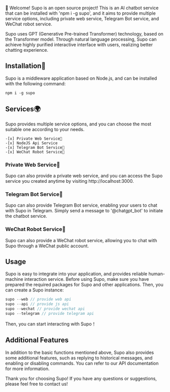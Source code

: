👋 Welcome!
Supo is an open source project! This is an AI chatbot service that can be installed with 'npm i -g supo', and it aims to provide multiple service options, including private web service, Telegram Bot service, and WeChat robot service.

Supo uses GPT (Generative Pre-trained Transformer) technology, based on the Transformer model. Through natural language processing, Supo can achieve highly purified interactive interface with users, realizing better chatting experience.

## Installation🤖

Supo is a middleware application based on Node.js, and can be installed with the following command:

```
npm i -g supo
```

## Services🌍

Supo provides multiple service options, and you can choose the most suitable one according to your needs.
```
-[x] Private Web Service🚀  
-[x] NodeJS Api Service   
-[x] Telegram Bot Service🤖  
-[x] WeChat Robot Service💬   
```
### Private Web Service🚀


Supo can also provide a private web service, and you can access the Supo service you created anytime by visiting http://localhost:3000.

### Telegram Bot Service🤖

Supo can also provide Telegram Bot service, enabling your users to chat with Supo in Telegram. Simply send a message to '@chatgpt_bot' to initiate the chatbot service.

### WeChat Robot Service💬


Supo can also provide a WeChat robot service, allowing you to chat with Supo through a WeChat public account.

## Usage

Supo is easy to integrate into your application, and provides reliable human-machine interaction service. Before using Supo, make sure you have prepared the required packages for Supo and other applications. Then, you can create a Supo instance:

```javascript
supo --web // provide web api
supo --api // provide js api
supo --wechat // provide wechat api
supo --telegram // provide telegram api
```

Then, you can start interacting with Supo！
## Additional Features

In addition to the basic functions mentioned above, Supo also provides some additional features, such as replying to historical messages, and enabling or disabling commands. You can refer to our API documentation for more information.

Thank you for choosing Supo! If you have any questions or suggestions, please feel free to contact us!
